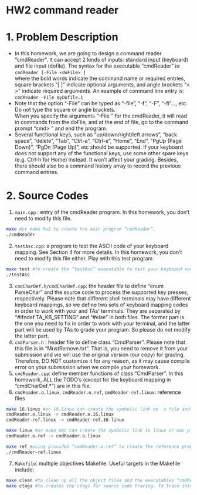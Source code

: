 # HW2 command reader

# 1. Problem Description
- In this homework, we are going to design a command reader “cmdReader”. It
can accept 2 kinds of inputs: standard input (keyboard) and file input (dofile). The
syntax for the executable “cmdReader” is:  
```cmdReader [-File <doFile> ]```  
where the bold words indicate the command name or required entries, square
brackets “[ ]” indicate optional arguments, and angle brackets “< >” indicate
required arguments. An example of command line entry is:  
```cmdReader -File myDofile.1```  
- Note that the option “-File” can be typed as “-file”, “-f”, “-F”, “-fi”..., etc. Do not type
the square or angle brackets.  
When you specify the arguments “-File <doFile>” for the cmdReader, it will
read in commands from the doFile, and at the end of file, go to the command prompt
“cmd> ” and end the program.  
- Several functional keys, such as “up/down/right/left arrows”, “back space”,
“delete”, “Tab”, “Ctrl-a”, “Ctrl-e”, “Home”, “End”, “PgUp (Page Down)”, “PgDn
(Page Up)”, etc should be supported. If your keyboard does not support any of the
functional keys, use some other spare keys (e.g. Ctrl-h for Home) instead. It won’t
affect your grading. Besides, there should also be a command history array to record
the previous command entries.
  
# 2. Source Codes
1. ```main.cpp``` : entry of the cmdReader program. In this homework, you don’t
need to modify this file.
```sh
make #or make hw2 to create the main program “cmdReader”.
./cmdReader
```
2. ```testAsc.cpp```: a program to test the ASCII code of your keyboard mapping. See
Section 4 for more details. In this homework, you don’t need to modify this
file either. 
Play with this test program 
```sh
make test #to create the “testAsc” executable to test your keyboard setting.
./testAsc
```
3. ```cmdCharDef.h/cmdCharDef.cpp```: the header file to define “enum
ParseChar” and the source code to process the supported key presses,
respectively. Please note that different shell terminals may have different
keyboard mappings, so we define two sets of keyboard mapping codes in
order to work with your and TAs’ terminals. They are separated by
“#ifndef TA_KB_SETTING” and “#else” in both files. The former part
is the one you need to fix in order to work with your terminal, and the latter
part will be used by TAs to grade your program. So please do not modify the
latter part.
4. ```cmdParser.h``` : header file to define class “CmdParser”. Please note that this
file is in “MustRemove.txt”. That is, you need to remove it from your
submission and we will use the original version (our copy) for grading.
Therefore, DO NOT customize it for any reason, as it may cause compile error
on your submission when we compile your homework.
5. ```cmdReader.cpp```: define member functions of class “CmdParser”. In this
homework, ALL the TODO’s (except for the keyboard mapping in
“cmdCharDef.*”) are in this file.
6. ```cmdReader.o.linux```, ```cmdReader.o.ref```, ```cmdReader-ref.linux```: reference files
```sh
make 16.linux #or 18.linux can create the symbolic link on .o file and exe file to specify version
cmdReader.o.linux -> cmdReader.o.16.linux
cmdReader-ref.linux -> cmdReader-ref.16.linux
```
```sh
make linux #or make mac can create the symbolic link to linux or mac platform, respectively.
cmdReader.o.ref -> cmdReader.o.linux
```
```sh
make ref #using provided “cmdReader.o.ref” to create the reference program.
./cmdReader-ref.linux
```
7. ```Makefile```: multiple objectives Makefile. Useful targets in the Makefile include:
```sh
make clean #to clean up all the object files and the executables “cmdReader” and “testAsc”.
make ctags #to creates the ctags for source code tracing. To trace into a symbol, place your cursor on top of it and type “Ctrl-]”. To get back, type “Ctrl-t”.
```
